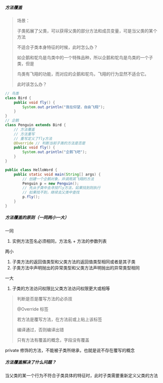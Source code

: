 ##### 方法覆盖

> 场景：
>
> 子类拓展了父类，可以获得父类的部分方法和成员变量，可是当父类的某个方法
>
> 不适合子类本身特征的时候，此时怎么办？
>
> 如企鹅和鸵鸟是鸟类中的一个特殊品种，所以企鹅和鸵鸟是鸟类的一个子类，但是
>
> 鸟类有飞翔的功能，而对应的企鹅和鸵鸟，飞翔的行为显然不适合它。
>
> 此时该怎么办？

```java
// 鸟类
class Bird {
    public void fly() {
        System.out.println("我在仰望，自由飞翔");
    }
}
// 企鹅
class Penguin extends Bird {
    // 方法覆盖
    // 方法重写
    // 重写定义了fly方法
    @Override // 判断当前子类的方法是否是
    public void fly() {
        System.out.println("企鹅飞吧");
    }
}

public class HelloWord {
    public static void main(String[] args) {
        // 创建一个企鹅对象，并调用其飞翔的方法
        Penguin p = new Penguin();
        // 先从子类中去寻找fly方法，如果找到则执行
        // 如果找不到，继续去父类中查找
        p.fly();
    }
}
```

##### 方法覆盖的原则（一同两小一大）

一同

1. 实例方法签名必须相同，方法名 + 方法的参数列表

两小

1. 子类方法的返回值类型和父类方法的返回值类型相同或者是其子类
2. 子类方法中声明抛出的异常类型和父类方法声明抛出的异常类型相同

一大

1. 子类的方法访问权限比父类方法访问权限更大或相等

> 判断是否是覆写方法的必杀技
>
> @Override 标签
>
> 若方法是覆写方法，在方法前或上粘上该标签
>
> 编译通过，否则编译出错
>
> 只有方法有覆盖的概念，字段没有覆盖

private 修饰的方法，不能被子类所继承，也就是说不存在覆写的概念

##### 方法覆盖解决了什么问题？

当父类的某一个行为不符合子类具体的特征时，此时子类需要重新定义父类的方法
